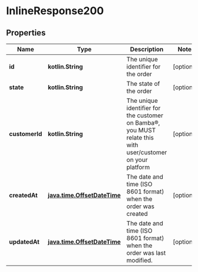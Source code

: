 
# InlineResponse200

## Properties
Name | Type | Description | Notes
------------ | ------------- | ------------- | -------------
**id** | **kotlin.String** | The unique identifier for the order |  [optional]
**state** | **kotlin.String** | The state of the order |  [optional]
**customerId** | **kotlin.String** | The unique identifier for the customer on Bamba®, you MUST relate this with user/customer on your platform |  [optional]
**createdAt** | [**java.time.OffsetDateTime**](java.time.OffsetDateTime.md) | The date and time (ISO 8601 format) when the order was created |  [optional]
**updatedAt** | [**java.time.OffsetDateTime**](java.time.OffsetDateTime.md) | The date and time (ISO 8601 format) when the order was last modified. |  [optional]



